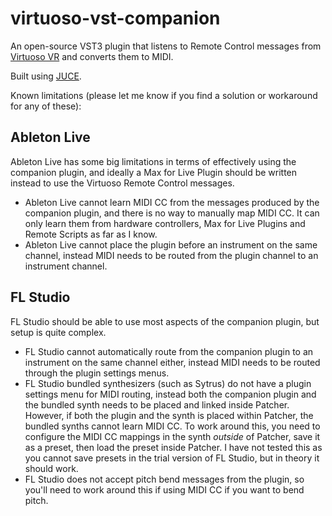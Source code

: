 # virtuoso-vst-companion
An open-source VST3 plugin that listens to Remote Control messages from [Virtuoso VR](https://www.virtuoso-vr.com/remote-control) and converts them to MIDI.

Built using [JUCE](https://juce.com/download/).

Known limitations (please let me know if you find a solution or workaround for any of these):

## Ableton Live
Ableton Live has some big limitations in terms of effectively using the companion plugin, and ideally a Max for Live Plugin should be written instead to use the Virtuoso Remote Control messages.
* Ableton Live cannot learn MIDI CC from the messages produced by the companion plugin, and there is no way to manually map MIDI CC. It can only learn them from hardware controllers, Max for Live Plugins and Remote Scripts as far as I know. 
* Ableton Live cannot place the plugin before an instrument on the same channel, instead MIDI needs to be routed from the plugin channel to an instrument channel.

## FL Studio
FL Studio should be able to use most aspects of the companion plugin, but setup is quite complex.
* FL Studio cannot automatically route from the companion plugin to an instrument on the same channel either, instead MIDI needs to be routed through the plugin settings menus.
* FL Studio bundled synthesizers (such as Sytrus) do not have a plugin settings menu for MIDI routing, instead both the companion plugin and the bundled synth needs to be placed and linked inside Patcher. However, if both the plugin and the synth is placed within Patcher, the bundled synths cannot learn MIDI CC. To work around this, you need to configure the MIDI CC mappings in the synth *outside* of Patcher, save it as a preset, then load the preset inside Patcher. I have not tested this as you cannot save presets in the trial version of FL Studio, but in theory it should work.
* FL Studio does not accept pitch bend messages from the plugin, so you'll need to work around this if using MIDI CC if you want to bend pitch.
